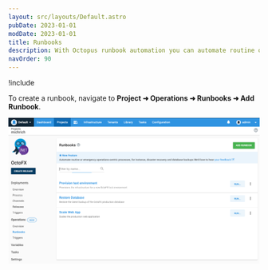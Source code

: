 ```yaml
---
layout: src/layouts/Default.astro
pubDate: 2023-01-01
modDate: 2023-01-01
title: Runbooks
description: With Octopus runbook automation you can automate routine or emergency operations-centric processes, for instance, disaster recovery and database backups.
navOrder: 90
---
```


!include <runbooks-intro>

To create a runbook, navigate to **Project ➜ Operations ➜ Runbooks ➜ Add Runbook**.

![Add Runbook](/docs/runbooks/runbooks-list.png "width=500")